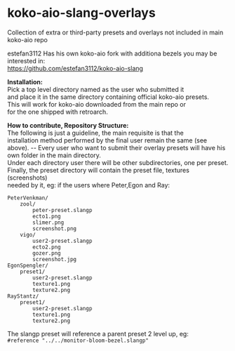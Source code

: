 # koko-aio-slang-overlays
Collection of extra or third-party presets and overlays not included in main koko-aio repo

estefan3112 Has his own koko-aio fork with additiona bezels you may be interested in:<br>
https://github.com/estefan3112/koko-aio-slang

		
**Installation:**<br>
	Pick a top level directory named as the user who submitted it<br>
	and place it in the same directory containing official koko-aio presets.<br>
	This will work for koko-aio downloaded from the main repo or<br>
	for the one shipped with retroarch.<br>


**How to contribute, Repository Structure:**<br>
	The following is just a guideline, the main requisite is that the<br>
	installation method performed by the final user remain the same (see above).
	--
	Every user who want to submit their overlay presets will have his<br>
	own folder in the main directory.<br>
	Under each directory user there will be other subdirectories, one per preset.<br>
	Finally, the preset directory will contain the preset file, textures (screenshots)<br>
	needed by it, eg: if the users where Peter,Egon and Ray:<br>

	PeterVenkman/
		zool/
			peter-preset.slangp
			ecto1.png
			slimer.png
			screenshot.png
		vigo/
			user2-preset.slangp
			ecto2.png
			gozer.png
			screenshot.jpg
	EgonSpengler/
		preset1/
			user2-preset.slangp
			texture1.png
			texture2.png
	RayStantz/
		preset1/
			user2-preset.slangp
			texture1.png
			texture2.png

The slangp preset will reference a parent preset 2 level up, eg:<br>
```#reference "../../monitor-bloom-bezel.slangp"```
